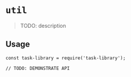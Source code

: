 # `util`

> TODO: description

## Usage

```
const task-library = require('task-library');

// TODO: DEMONSTRATE API
```
